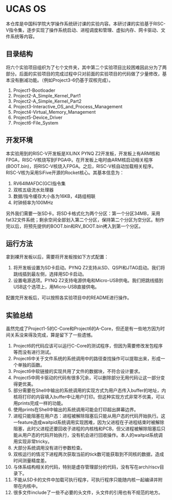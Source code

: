 # UCAS OS
本仓库是中国科学院大学操作系统研讨课的实验内容。本研讨课的实验基于RISC-V指令集，逐步实现了操作系统启动、进程调度和管理、虚拟内存、网卡驱动、文件系统等内容。


## 目录结构
将六个实验项目组织为了七个文件夹，其中第二个实验项目比较困难因此分为了两部分。后面的实验项目的完成过程中只对前面的实验项目的代码做了少量修改，基本没有删减功能。（例如Project3-6仍基于双核完成）。
1. Project1-Bootloader
2. Project2-A_Simple_Kernel_Part1
3. Project2-A_Simple_Kernel_Part2
4. Project3-Interactive_OS_and_Process_Management
5. Project4-Virtual_Memory_Management
6. Project5-Device_Driver
7. Project6-File_System


## 开发环境
本实验用到的RISC-V开发板是XILINX PYNQ Z2开发板，开发板上有ARM核和FPGA，RISC-V核烧写到FPGA中。在开发板上电时由ARM核启动相关程序(BOOT.bin)，将RISC-V核烧入FPGA。之后，RISC-V核自动加载相关程序。RISC-V核为采用SiFive开源的Rocket核心。其基本信息为：
1. RV64IMAFDC(GC)指令集
2. 双核五级流水处理器
3. 数据/指令缓存大小各为16KB，4路组相联
4. 时钟频率为100MHz

另外我们需要一张SD卡。将SD卡格式化为两个分区：第一个分区34MB，采用fat32文件系统；剩余空间全部划入第二个分区，保持第二个分区为空分区。制作完以后，将预先提供的BOOT.bin和RV_BOOT.bin拷入到第一个分区。

## 运行方法
拿到裸开发板以后，需要将开发板按如下方式配置：
1. 将开发板设置为SD卡启动。PYNQ Z2支持从SD、QSPI和JTAG启动。我们将跳线插到最左侧，选择用SD卡启动。
2. 设置电源选项。PYNQ Z2支持电源供电和Micro-USB供电。我们把跳线插到USB这个选项上，用Micro-USB直接供电。

配置完开发板后，可以按照各实验项目中的README进行操作。


## 实验总结
虽然完成了Project1-5的C-Core和Project6的A-Core，但还是有一些地方因为时间关系没来得及完成，算是留下了一些遗憾。
1. Project6的代码应该可以运行C-Core的测试程序，但因为需要修改发包程序等而没有进行测试。
2. Project6中关于文件系统的系统调用中的路径查找操作可以提取出来，形成一个单独的函数。
3. Project6中软链接的实现共用了文件的数据块，不符合设计要求。
4. Project5中网卡驱动的代码有很多冗余，可以删除部分无用代码让这一部分变得更优美。
5. 部分需要在Shell中输出的系统调用的实现方式为用户态传入buffer的地址，内核将打印的内容填入buffer中让用户打印。但这种实现方式非常不优美，可以用prints完成一样的功能。
6. 使用prints在Shell中输出的系统调用可能会打印超出屏幕边界。
7. 进程只能阻塞在用户态：进程被解除阻塞后只能从用户态的代码开始执行。这一feature造成waitpid系统调用实现困难，因为父进程在子进程结束时被解除阻塞，此时父进程还要回收子进程的内核栈和PCB，但父进程被解除阻塞后只能从用户态的代码开始执行，没有机会进行回收操作。本人的waitpid系统调用实现非常tricky。
8. 大部分系统调用没有进行参数检查。
9. 双核运行的情况下进程两次获取当前的tick数可能获取到不同核的数据，造成时间测量精度差。
10. 与体系结构相关的代码，特别是虚存管理部分的代码，没有写在arch/riscv目录下。
11. 不能从SD卡的文件中加载可执行程序，可执行程序只能随内核一起编译并附带在内核中。
12. 很多文件include了一些不必要的头文件，头文件的引用也有不规范的地方。

